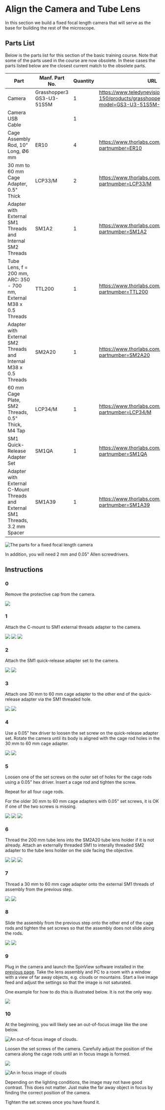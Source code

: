 # Align the Camera and Tube Lens

In this section we build a fixed focal length camera that will serve as the base for building the rest of the microscope.

## Parts List

Below is the parts list for this section of the basic training course. Note that some of the parts used in the course are now obsolete. In these cases the parts listed below are the closest current match to the obsolete parts.

| Part | Manf. Part No. | Quantity | URL |
|------|----------------|----------|-----|
| Camera | Grasshopper3 GS3-U3-51S5M | 1 | <https://www.teledynevisionsolutions.com/en-150/products/grasshopper3-usb3/?model=GS3-U3-51S5M-C> |
| Camera USB Cable | | 1 | |
| Cage Assembly Rod, 10" Long, Ø6 mm | ER10 | 4 | <https://www.thorlabs.com/thorproduct.cfm?partnumber=ER10> |
| 30 mm to 60 mm Cage Adapter, 0.5" Thick | LCP33/M | 2 | <https://www.thorlabs.com/thorproduct.cfm?partnumber=LCP33/M> |
| Adapter with External SM1 Threads and Internal SM2 Threads | SM1A2 | 1 | <https://www.thorlabs.com/thorproduct.cfm?partnumber=SM1A2> |
| Tube Lens, f = 200 mm, ARC: 350 - 700 nm, External M38 x 0.5 Threads | TTL200 | 1 | <https://www.thorlabs.com/thorproduct.cfm?partnumber=TTL200> |
| Adapter with External SM2 Threads and Internal M38 x 0.5 Threads | SM2A20 | 1 | <https://www.thorlabs.com/thorproduct.cfm?partnumber=SM2A20> |
| 60 mm Cage Plate, SM2 Threads, 0.5" Thick, M4 Tap | LCP34/M | 1 | <https://www.thorlabs.com/thorproduct.cfm?partnumber=LCP34/M> |
| SM1 Quick-Release Adapter Set | SM1QA | 1 | <https://www.thorlabs.com/thorproduct.cfm?partnumber=SM1QA> |
| Adapter with External C-Mount Threads and External SM1 Threads, 3.2 mm Spacer | SM1A39 | 1 |<https://www.thorlabs.com/thorproduct.cfm?partnumber=SM1A39> |

![The parts for a fixed focal length camera](./fixed_focal_length_camera_parts.jpg)

In addition, you will need 2 mm and 0.05" Allen screwdrivers.

## Instructions

### 0

Remove the protective cap from the camera.

![](./step_0.jpg)

### 1

Attach the C-mount to SM1 external threads adapter to the camera.

![](./step_1.jpg)
![](./step_2.jpg)
![](./step_3.jpg)


### 2

Attach the SM1 quick-release adapter set to the camera.

![](./step_4.jpg)
![](./step_5.jpg)

### 3

Attach one 30 mm to 60 mm cage adapter to the other end of the quick-release adapter via the SM1 threaded hole.

![](./step_6.jpg)
![](./step_7.jpg)

### 4

Use a 0.05" hex driver to loosen the set screw on the quick-release adapter set. Rotate the camera until its body is aligned with the cage rod holes in the 30 mm to 60 mm cage adapter.

![](./step_8.jpg)
![](./step_9.jpg)

### 5

Loosen one of the set screws on the outer set of holes for the cage rods using a 0.05" hex driver. Insert a cage rod and tighten the screw.

Repeat for all four cage rods.

For the older 30 mm to 60 mm cage adapters with 0.05" set screws, it is OK if one of the two screws is missing.

![](./step_10.jpg)
![](./step_11.jpg)
![](./step_12.jpg)

### 6

Thread the 200 mm tube lens into the SM2A20 tube lens holder if it is not already. Attach an externally threaded SM1 to interally threaded SM2 adapter to the tube lens holder on the side facing the objective.

![](./step_13.jpg)
![](./step_14.jpg)
![](./step_15.jpg)

### 7

Thread a 30 mm to 60 mm cage adapter onto the external SM1 threads of assembly from the previous step.

![](./step_16.jpg)
![](./step_17.jpg)

### 8

Slide the assembly from the previous step onto the other end of the cage rods and tighten the set screws so that the assembly does not slide along the rods.

![](./step_18.jpg)
![](./step_19.jpg)

### 9

Plug in the camera and launch the SpinView software installed in the [previous page](./camera.md). Take the lens assembly and PC to a room with a window with a view of far away objects, e.g. clouds or mountains. Start a live image feed and adjust the settings so that the image is not saturated.

One example for how to do this is illustrated below. It is not the only way.

![](./step_20.jpg)

### 10

At the beginning, you will likely see an out-of-focus image like the one below.

![An out-of-focus image of clouds.](./clouds_out_of_focus.jpeg)

Loosen the set screws of the camera. Carefully adjust the position of the camera along the cage rods until an in focus image is formed.

![](./step_21.jpg)

![An in focus image of clouds](./clouds_in_focus.jpeg)

Depending on the lighting conditions, the image may not have good contrast. This does not matter. Just make the far away object in focus by finding the correct position of the camera.

Tighten the set screws once you have found it.
